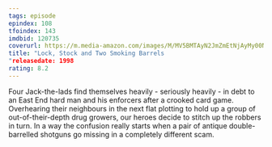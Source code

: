 ```yaml
---
tags: episode
epindex: 108
tfoindex: 143
imdbid: 120735
coverurl: https://m.media-amazon.com/images/M/MV5BMTAyN2JmZmEtNjAyMy00NzYwLThmY2MtYWQ3OGNhNjExMmM4XkEyXkFqcGdeQXVyNDk3NzU2MTQ@._V1_SX202_CR0,0,202,300_.jpg
title: "Lock, Stock and Two Smoking Barrels
"releasedate: 1998
rating: 8.2
---
```


Four Jack-the-lads find themselves heavily - seriously heavily - in debt to an East End hard man and his enforcers after a crooked card game. Overhearing their neighbours in the next flat plotting to hold up a group of out-of-their-depth drug growers, our heroes decide to stitch up the robbers in turn. In a way the confusion really starts when a pair of antique double-barrelled shotguns go missing in a completely different scam.